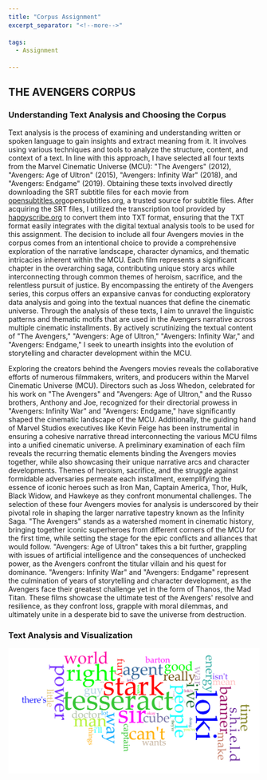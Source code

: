 ```yaml
---
title: "Corpus Assignment"
excerpt_separator: "<!--more-->"

tags:
  - Assignment
  
---
```


## **THE AVENGERS CORPUS**

### Understanding Text Analysis and Choosing the Corpus

Text analysis is the process of examining and understanding written or spoken language to gain insights and extract meaning from it. It involves using various techniques and tools to analyze the structure, content, and context of a text.
In line with this approach, I have selected all four texts from the Marvel Cinematic Universe (MCU): "The Avengers" (2012), "Avengers: Age of Ultron" (2015), "Avengers: Infinity War" (2018), and "Avengers: Endgame" (2019). Obtaining these texts involved directly downloading the SRT subtitle files for each movie from [opensubtitles.org](https://www.opensubtitles.com/en)opensubtitles.org, a trusted source for subtitle files. After acquiring the SRT files, I utilized the transcription tool provided by [happyscribe.org](https://www.happyscribe.com/) to convert them into TXT format, ensuring that the TXT format easily integrates with the digital textual analysis tools to be used for this assignment.
The decision to include all four Avengers movies in the corpus comes from an intentional choice to provide a comprehensive exploration of the narrative landscape, character dynamics, and thematic intricacies inherent within the MCU. Each film represents a significant chapter in the overarching saga, contributing unique story arcs while interconnecting through common themes of heroism, sacrifice, and the relentless pursuit of justice. By encompassing the entirety of the Avengers series, this corpus offers an expansive canvas for conducting exploratory data analysis and going into the textual nuances that define the cinematic universe.
Through the analysis of these texts, I aim to unravel the linguistic patterns and thematic motifs that are used in the Avengers narrative across multiple cinematic installments. By actively scrutinizing the textual content of "The Avengers," "Avengers: Age of Ultron," "Avengers: Infinity War," and "Avengers: Endgame," I seek to unearth insights into the evolution of storytelling and character development within the MCU.

Exploring the creators behind the Avengers movies reveals the collaborative efforts of numerous filmmakers, writers, and producers within the Marvel Cinematic Universe (MCU). Directors such as Joss Whedon, celebrated for his work on "The Avengers" and "Avengers: Age of Ultron," and the Russo brothers, Anthony and Joe, recognized for their directorial prowess in "Avengers: Infinity War" and "Avengers: Endgame," have significantly shaped the cinematic landscape of the MCU. Additionally, the guiding hand of Marvel Studios executives like Kevin Feige has been instrumental in ensuring a cohesive narrative thread interconnecting the various MCU films into a unified cinematic universe.
A preliminary examination of each film reveals the recurring thematic elements binding the Avengers movies together, while also showcasing their unique narrative arcs and character developments. Themes of heroism, sacrifice, and the struggle against formidable adversaries permeate each installment, exemplifying the essence of iconic heroes such as Iron Man, Captain America, Thor, Hulk, Black Widow, and Hawkeye as they confront monumental challenges.
The selection of these four Avengers movies for analysis is underscored by their pivotal role in shaping the larger narrative tapestry known as the Infinity Saga. "The Avengers" stands as a watershed moment in cinematic history, bringing together iconic superheroes from different corners of the MCU for the first time, while setting the stage for the epic conflicts and alliances that would follow. "Avengers: Age of Ultron" takes this a bit further, grappling with issues of artificial intelligence and the consequences of unchecked power, as the Avengers confront the titular villain and his quest for dominance.
"Avengers: Infinity War" and "Avengers: Endgame" represent the culmination of years of storytelling and character development, as the Avengers face their greatest challenge yet in the form of Thanos, the Mad Titan. These films showcase the ultimate test of the Avengers' resolve and resilience, as they confront loss, grapple with moral dilemmas, and ultimately unite in a desperate bid to save the universe from destruction.


### Text Analysis and Visualization

<img src="/assets/images/2012_wc.png" style="zoom:180%;" />